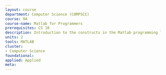 ```yaml
---
layout: course 
department: Computer Science (COMPSCI)
course: 9A
course-name: Matlab for Programmers
prerequisites: CS 10
description: Introduction to the constructs in the Matlab programming language, aimed at students who already know how to program. Array and matrix operations, functions and function handles, control flow, plotting and image manipulation, cell arrays and structures, and the Symbolic Mathematics toolbox.
units: 2
tools: MATLAB
cluster:
- Computer Science
foundational: 
applied: Applied
meta: 
---
```

